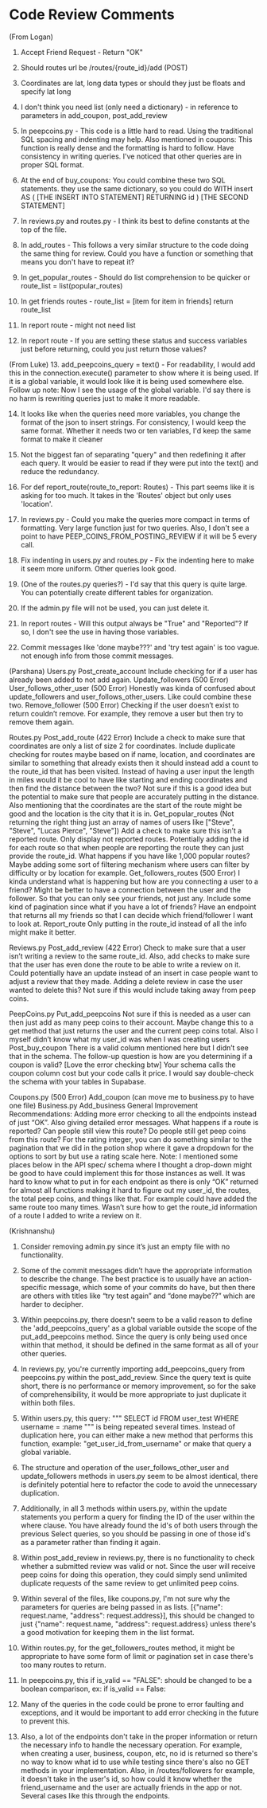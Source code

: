 # Code Review Comments

(From Logan)
1. Accept Friend Request - Return "OK"

2. Should routes url be /routes/{route_id}/add (POST)

3. Coordinates are lat, long data types or should they just be floats and specify lat long

4. I don't think you need list (only need a dictionary) - in reference to parameters in add_coupon, post_add_review

5. In peepcoins.py - This code is a little hard to read. Using the traditional SQL spacing and indenting may help.
  Also mentioned in coupons: This function is really dense and the formatting is hard to follow. Have consistency in writing queries. I've noticed that other queries are in proper SQL format.

6. At the end of buy_coupons: You could combine these two SQL statements. they use the same dictionary, so you could do WITH insert AS ( [THE INSERT INTO STATEMENT] RETURNING id ) [THE SECOND STATEMENT]

8. In reviews.py and routes.py - I think its best to define constants at the top of the file.

9. In add_routes - This follows a very similar structure to the code doing the same thing for review. Could you have a function or something that means you don't have to repeat it?

10. In get_popular_routes - Should do list comprehension to be quicker or route_list = list(popular_routes)

11. In get friends routes - route_list = [item for item in friends]
return route_list

12. In report route - might not need list

13. In report route - If you are setting these status and success variables just before returning, could you just return those values?

(From Luke)
13. add_peepcoins_query = text() - For readability, I would add this in the connection.execute() parameter to show where it is being used. If it is a global variable, it would look like it is being used somewhere else.
  Follow up note: Now I see the usage of the global variable. I'd say there is no harm is rewriting queries just to make it more readable.

14. It looks like when the queries need more variables, you change the format of the json to insert strings. For consistency, I would keep the same format. Whether it needs two or ten variables, I'd keep the same format to make it cleaner

15. Not the biggest fan of separating "query" and then redefining it after each query. It would be easier to read if they were put into the text() and reduce the redundancy.

16. For def report_route(route_to_report: Routes) - This part seems like it is asking for too much. It takes in the 'Routes' object but only uses 'location'.

17. In reviews.py - Could you make the queries more compact in terms of formatting. Very large function just for two queries. Also, I don't see a point to have PEEP_COINS_FROM_POSTING_REVIEW if it will be 5 every call.

18. Fix indenting in users.py and routes.py - Fix the indenting here to make it seem more uniform. Other queries look good.

19. (One of the routes.py queries?) - I'd say that this query is quite large. You can potentially create different tables for organization.

20. If the admin.py file will not be used, you can just delete it.

21. In report routes - Will this output always be "True" and "Reported"? If so, I don't see the use in having those variables.

22. Commit messages like 'done maybe???' and 'try test again' is too vague. not enough info from those commit messages.

(Parshana)
Users.py
Post_create_account
  Include checking for if a user has already been added to not add again.
Update_followers (500 Error)
User_follows_other_user (500 Error)
  Honestly was kinda of confused about update_followers and user_follows_other_users. Like could combine these two. 
Remove_follower (500 Error)
  Checking if the user doesn’t exist to return couldn’t remove.
    For example, they remove a user but then try to remove them again. 

Routes.py
Post_add_route (422 Error)
  Include a check to make sure that coordinates are only a list of size 2 for coordinates.
  Include duplicate checking for routes maybe based on if name, location, and coordinates are similar to something that already exists then it should instead add a count to the route_id that has been visited. 
  Instead of having a user input the length in miles would it be cool to have like starting and ending coordinates and then find the distance between the two? Not sure if this is a good idea but the potential to make sure that people are accurately putting in the distance. 
  Also mentioning that the coordinates are the start of the route might be good and the location is the city that it is in. 
Get_popular_routes (Not returning the right thing just an array of names of users like ["Steve", "Steve", "Lucas Pierce", "Steve"])
  Add a check to make sure this isn’t a reported route. Only display not reported routes. 
  Potentially adding the id for each route so that when people are reporting the route they can just provide the route_id.
  What happens if you have like 1,000 popular routes? Maybe adding some sort of filtering mechanism where users can filter by difficulty or by location for example. 
Get_followers_routes (500 Error)
  I kinda understand what is happening but how are you connecting a user to a friend? Might be better to have a connection between the user and the follower. So that you can only see your friends, not just any. 
  Include some kind of pagination since what if you have a lot of friends?
  Have an endpoint that returns all my friends so that I can decide which friend/follower I want to look at. 
Report_route
  Only putting in the route_id instead of all the info might make it better. 
  
Reviews.py
Post_add_review (422 Error)
  Check to make sure that a user isn’t writing a review to the same route_id.
  Also, add checks to make sure that the user has even done the route to be able to write a review on it. 
  Could potentially have an update instead of an insert in case people want to adjust a review that they made. 
  Adding a delete review in case the user wanted to delete this? Not sure if this would include taking away from peep coins. 
  
PeepCoins.py
Put_add_peepcoins
  Not sure if this is needed as a user can then just add as many peep coins to their account. Maybe change this to a get method that just returns the user and the current peep coins total.
  Also I myself didn’t know what my user_id was when I was creating users
Post_buy_coupon 
  There is a valid column mentioned here but I didn’t see that in the schema. The follow-up question is how are you determining if a coupon is valid? [Love the error checking btw]
  Your schema calls the coupon column cost but your code calls it price. I would say double-check the schema with your tables in Supabase. 
  
Coupons.py (500 Error)
Add_coupon (can move me to business.py to have one file)
Business.py
Add_business
General Improvement Recommendations:
  Adding more error checking to all the endpoints instead of just “OK”. Also giving detailed error messages.
  What happens if a route is reported? Can people still view this route? Do people still get peep coins from this route? 
  For the rating integer, you can do something similar to the pagination that we did in the potion shop where it gave a dropdown for the options to sort by but use a rating scale here. Note: I mentioned some places below in the API spec/ schema where I thought a drop-down might be good to have could implement this for those instances as well. 
  It was hard to know what to put in for each endpoint as there is only “OK” returned for almost all functions making it hard to figure out my user_id, the routes, the total peep coins, and things like that. 
    For example could have added the same route too many times. 
    Wasn’t sure how to get the route_id information of a route I added to write a review on it. 

(Krishnanshu)
1. Consider removing admin.py since it’s just an empty file with no functionality.
   
2. Some of the commit messages didn’t have the appropriate information to describe the change. The best practice is to usually have an action-specific message, which some of your commits do have, but then there are others with titles like “try test again” and “done maybe??” which are harder to decipher.

3. Within peepcoins.py, there doesn't seem to be a valid reason to define the 'add_peepcoins_query' as a global variable outside the scope of the put_add_peepcoins method. Since the query is only being used once within that method, it should be defined in the same format as all of your other queries.

4. In reviews.py, you're currently importing add_peepcoins_query from peepcoins.py within the post_add_review. Since the query text is quite short, there is no performance or memory improvement, so for the sake of comprehensibility, it would be more appropriate to just duplicate it within both files.

5. Within users.py, this query: """ SELECT id FROM user_test WHERE username = :name """ is being repeated several times. Instead of duplication here, you can either make a new method that performs this function, example: "get_user_id_from_username" or make that query a global variable.

6. The structure and operation of the user_follows_other_user and update_followers methods in users.py seem to be almost identical, there is definitely potential here to refactor the code to avoid the unnecessary duplication.

7. Additionally, in all 3 methods within users.py, within the update statements you perform a query for finding the ID of the user within the where clause. You have already found the id's of both users through the previous Select queries, so you should be passing in one of those id's as a parameter rather than finding it again.

8. Within post_add_review in reviews.py, there is no functionality to check whether a submitted review was valid or not. Since the user will receive peep coins for doing this operation, they could simply send unlimited duplicate requests of the same review to get unlimited peep coins.

9. Within several of the files, like coupons.py, I'm not sure why the parameters for queries are being passed in as lists. [{"name": request.name, "address": request.address}], this should be changed to just {"name": request.name, "address": request.address} unless there's a good motivation for keeping them in the list format.

10. Within routes.py, for the get_followers_routes method, it might be appropriate to have some form of limit or pagination set in case there's too many routes to return.

11. In peepcoins.py, this if is_valid == "FALSE": should be changed to be a boolean comparison, ex: if is_valid == False:

12. Many of the queries in the code could be prone to error faulting and exceptions, and it would be important to add error checking in the future to prevent this.

13. Also, a lot of the endpoints don't take in the proper information or return the necessary info to handle the necessary operation. For example, when creating a user, business, coupon, etc, no id is returned so there's no way to know what id to use while testing since there's also no GET methods in your implementation. Also, in /routes/followers for example, it doesn't take in the user's id, so how could it know whether the friend_username and the user are actually friends in the app or not. Several cases like this through the endpoints.







